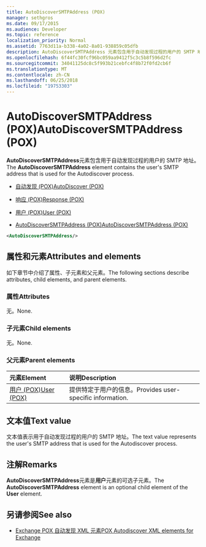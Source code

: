```yaml
---
title: AutoDiscoverSMTPAddress (POX)
manager: sethgros
ms.date: 09/17/2015
ms.audience: Developer
ms.topic: reference
localization_priority: Normal
ms.assetid: 7763d11a-b338-4a02-8a01-938859c05dfb
description: AutoDiscoverSMTPAddress 元素包含用于自动发现过程的用户的 SMTP 地址。
ms.openlocfilehash: 6f44fc30fcf96bc059aa9412f5c3c5b8f596d2fc
ms.sourcegitcommit: 34041125dc8c5f993b21cebfc4f8b72f0fd2cb6f
ms.translationtype: MT
ms.contentlocale: zh-CN
ms.lasthandoff: 06/25/2018
ms.locfileid: "19753303"
---
```

# <a name="autodiscoversmtpaddress-pox"></a><span data-ttu-id="93d3d-103">AutoDiscoverSMTPAddress (POX)</span><span class="sxs-lookup"><span data-stu-id="93d3d-103">AutoDiscoverSMTPAddress (POX)</span></span>

<span data-ttu-id="93d3d-104">**AutoDiscoverSMTPAddress**元素包含用于自动发现过程的用户的 SMTP 地址。</span><span class="sxs-lookup"><span data-stu-id="93d3d-104">The **AutoDiscoverSMTPAddress** element contains the user's SMTP address that is used for the Autodiscover process.</span></span> 
  
- [<span data-ttu-id="93d3d-105">自动发现 (POX)</span><span class="sxs-lookup"><span data-stu-id="93d3d-105">AutoDiscover (POX)</span></span>](autodiscover-pox.md)
  
- [<span data-ttu-id="93d3d-106">响应 (POX)</span><span class="sxs-lookup"><span data-stu-id="93d3d-106">Response (POX)</span></span>](response-pox.md)
  
- [<span data-ttu-id="93d3d-107">用户 (POX)</span><span class="sxs-lookup"><span data-stu-id="93d3d-107">User (POX)</span></span>](user-pox.md)
  
- [<span data-ttu-id="93d3d-108">AutoDiscoverSMTPAddress (POX)</span><span class="sxs-lookup"><span data-stu-id="93d3d-108">AutoDiscoverSMTPAddress (POX)</span></span>](autodiscoversmtpaddress-pox.md)
  
```XML
<AutoDiscoverSMTPAddress/>
```

## <a name="attributes-and-elements"></a><span data-ttu-id="93d3d-109">属性和元素</span><span class="sxs-lookup"><span data-stu-id="93d3d-109">Attributes and elements</span></span>

<span data-ttu-id="93d3d-110">如下章节中介绍了属性、子元素和父元素。</span><span class="sxs-lookup"><span data-stu-id="93d3d-110">The following sections describe attributes, child elements, and parent elements.</span></span>
  
### <a name="attributes"></a><span data-ttu-id="93d3d-111">属性</span><span class="sxs-lookup"><span data-stu-id="93d3d-111">Attributes</span></span>

<span data-ttu-id="93d3d-112">无。</span><span class="sxs-lookup"><span data-stu-id="93d3d-112">None.</span></span>
  
### <a name="child-elements"></a><span data-ttu-id="93d3d-113">子元素</span><span class="sxs-lookup"><span data-stu-id="93d3d-113">Child elements</span></span>

<span data-ttu-id="93d3d-114">无。</span><span class="sxs-lookup"><span data-stu-id="93d3d-114">None.</span></span>
  
### <a name="parent-elements"></a><span data-ttu-id="93d3d-115">父元素</span><span class="sxs-lookup"><span data-stu-id="93d3d-115">Parent elements</span></span>

|<span data-ttu-id="93d3d-116">**元素**</span><span class="sxs-lookup"><span data-stu-id="93d3d-116">**Element**</span></span>|<span data-ttu-id="93d3d-117">**说明**</span><span class="sxs-lookup"><span data-stu-id="93d3d-117">**Description**</span></span>|
|:-----|:-----|
|[<span data-ttu-id="93d3d-118">用户 (POX)</span><span class="sxs-lookup"><span data-stu-id="93d3d-118">User (POX)</span></span>](user-pox.md) <br/> |<span data-ttu-id="93d3d-119">提供特定于用户的信息。</span><span class="sxs-lookup"><span data-stu-id="93d3d-119">Provides user-specific information.</span></span>  <br/> |
   
## <a name="text-value"></a><span data-ttu-id="93d3d-120">文本值</span><span class="sxs-lookup"><span data-stu-id="93d3d-120">Text value</span></span>

<span data-ttu-id="93d3d-121">文本值表示用于自动发现过程的用户的 SMTP 地址。</span><span class="sxs-lookup"><span data-stu-id="93d3d-121">The text value represents the user's SMTP address that is used for the Autodiscover process.</span></span>
  
## <a name="remarks"></a><span data-ttu-id="93d3d-122">注解</span><span class="sxs-lookup"><span data-stu-id="93d3d-122">Remarks</span></span>

<span data-ttu-id="93d3d-123">**AutoDiscoverSMTPAddress**元素是**用户**元素的可选子元素。</span><span class="sxs-lookup"><span data-stu-id="93d3d-123">The **AutoDiscoverSMTPAddress** element is an optional child element of the **User** element.</span></span> 
  
## <a name="see-also"></a><span data-ttu-id="93d3d-124">另请参阅</span><span class="sxs-lookup"><span data-stu-id="93d3d-124">See also</span></span>

- [<span data-ttu-id="93d3d-125">Exchange POX 自动发现 XML 元素</span><span class="sxs-lookup"><span data-stu-id="93d3d-125">POX Autodiscover XML elements for Exchange</span></span>](pox-autodiscover-xml-elements-for-exchange.md)

